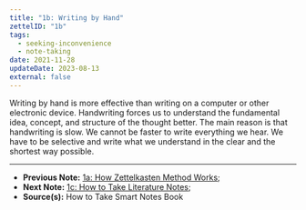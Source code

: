 ```yaml
---
title: "1b: Writing by Hand"
zettelID: "1b"
tags:
  - seeking-inconvenience
  - note-taking
date: 2021-11-28
updateDate: 2023-08-13
external: false
---
```


Writing by hand is more effective than writing on a computer or other electronic device. Handwriting forces us to understand the fundamental idea, concept, and structure of the thought better. The main reason is that handwriting is slow. We cannot be faster to write everything we hear. We have to be selective and write what we understand in the clear and the shortest way possible.

---

- **Previous Note:** [1a: How Zettelkasten Method Works](/notes/1a/);
- **Next Note:** [1c: How to Take Literature Notes](/notes/1c/);
- **Source(s):** How to Take Smart Notes Book
